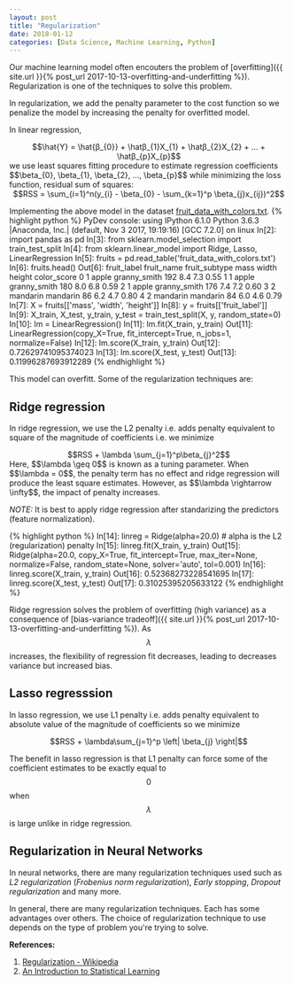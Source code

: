 ```yaml
---
layout: post
title: "Regularization"
date: 2018-01-12
categories: [Data Science, Machine Learning, Python]
---
```


Our machine learning model often encouters the problem of [overfitting]({{ site.url }}{% post_url 2017-10-13-overfitting-and-underfitting %}). Regularization is one of the techniques to solve this problem.

In regularization, we add the penalty parameter to the cost function so we penalize the model by increasing the penalty for overfitted model.

In linear regression,  
<div style="text-align: center">
$$\hat{Y} = \hat{β_{0}} + \hatβ_{1}X_{1} + \hatβ_{2}X_{2} + ... + \hatβ_{p}X_{p}$$  
</div>
we use least squares fitting procedure to estimate regression coefficients $$\beta_{0}, \beta_{1}, \beta_{2}, ..., \beta_{p}$$ while minimizing the loss function, residual sum of squares:  
<div style="text-align: center">
$$RSS = \sum_{i=1}^n(y_{i} - \beta_{0} - \sum_{k=1}^p \beta_{j}x_{ij})^2$$
</div>

Implementing the above model in the dataset [fruit_data_with_colors.txt](/assets/fruit_data_with_colors.txt).
{% highlight python %}
PyDev console: using IPython 6.1.0
Python 3.6.3 |Anaconda, Inc.| (default, Nov  3 2017, 19:19:16) 
[GCC 7.2.0] on linux
In[2]: import pandas as pd
In[3]: from sklearn.model_selection import train_test_split
In[4]: from sklearn.linear_model import Ridge, Lasso, LinearRegression
In[5]: fruits = pd.read_table('fruit_data_with_colors.txt')
In[6]: fruits.head()
Out[6]: 
   fruit_label fruit_name fruit_subtype  mass  width  height  color_score
0            1      apple  granny_smith   192    8.4     7.3         0.55
1            1      apple  granny_smith   180    8.0     6.8         0.59
2            1      apple  granny_smith   176    7.4     7.2         0.60
3            2   mandarin      mandarin    86    6.2     4.7         0.80
4            2   mandarin      mandarin    84    6.0     4.6         0.79
In[7]: X = fruits[['mass', 'width', 'height']]
In[8]: y = fruits[['fruit_label']]
In[9]: X_train, X_test, y_train, y_test = train_test_split(X, y, random_state=0)
In[10]: lm = LinearRegression()
In[11]: lm.fit(X_train, y_train)
Out[11]: LinearRegression(copy_X=True, fit_intercept=True, n_jobs=1, normalize=False)
In[12]: lm.score(X_train, y_train)
Out[12]: 0.72629741095374023
In[13]: lm.score(X_test, y_test)
Out[13]: 0.11996287693912289
{% endhighlight %}

This model can overfitt. Some of the regularization techniques are:

## Ridge regression

In ridge regression, we use the L2 penalty i.e. adds penalty equivalent to square of the magnitude of coefficients i.e. we minimize  
<div style="text-align: center">
$$RSS + \lambda \sum_{j=1}^p\beta_{j}^2$$
</div>
Here, $$\lambda \geq 0$$ is known as a tuning parameter. When $$\lambda = 0$$, the penalty term has no effect and ridge regression will produce the least square estimates. However, as $$\lambda \rightarrow \infty$$, the impact of penalty increases.

*NOTE:* It is best to apply ridge regression after standarizing the predictors (feature normalization).

{% highlight python %}
In[14]: linreg = Ridge(alpha=20.0)  # alpha is the L2 (regularization) penalty
In[15]: linreg.fit(X_train, y_train)
Out[15]: 
Ridge(alpha=20.0, copy_X=True, fit_intercept=True, max_iter=None,
   normalize=False, random_state=None, solver='auto', tol=0.001)
In[16]: linreg.score(X_train, y_train)
Out[16]: 0.52368273228541695
In[17]: linreg.score(X_test, y_test)
Out[17]: 0.31025395205633122
{% endhighlight %}

Ridge regression solves the problem of overfitting (high variance) as a consequence of [bias-variance tradeoff]({{ site.url }}{% post_url 2017-10-13-overfitting-and-underfitting %}). As $$\lambda$$ increases, the flexibility of regression fit decreases, leading to decreases variance but increased bias.

## Lasso regresssion

In lasso regression, we use L1 penalty i.e. adds penalty equivalent to absolute value of the magnitude of coefficients so we minimize 
<div style="text-align: center">
$$RSS + \lambda\sum_{j=1}^p \left| \beta_{j} \right|$$
</div>

The benefit in lasso regression is that L1 penalty can force some of the coefficient estimates to be exactly equal to $$0$$ when $$\lambda$$ is large unlike in ridge regression.


## Regularization in Neural Networks

In neural networks, there are many regularization techniques used such as *L2 regularization* (*Frobenius norm regularization*), *Early stopping*, *Dropout regularization* and many more.


In general, there are many regularization techniques. Each has some advantages over others. The choice of regularization technique to use depends on the type of problem you're trying to solve.

**References:**  
1. <a href="https://en.wikipedia.org/wiki/Regularization_(mathematics)">Regularization - Wikipedia</a>  
2. <a href="http://www-bcf.usc.edu/~gareth/ISL/">An Introduction to Statistical Learning</a>  
